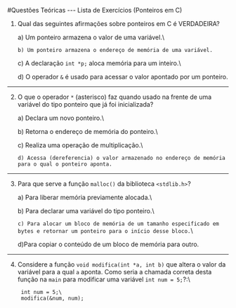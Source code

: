 #Questões Teóricas --- Lista de Exercícios (Ponteiros em C)

1. Qual das seguintes afirmações sobre ponteiros em C é VERDADEIRA?

   a)  Um ponteiro armazena o valor de uma variável.\

   `b) Um ponteiro armazena o endereço de memória de uma variável.`

   c)  A declaração `int *p;` aloca memória para um inteiro.\

   d)  O operador `&` é usado para acessar o valor apontado por um
        ponteiro.

------------------------------------------------------------------------

2. O que o operador `*` (asterisco) faz quando usado na frente de uma
variável do tipo ponteiro que já foi inicializada?

   a)  Declara um novo ponteiro.\

   b)  Retorna o endereço de memória do ponteiro.\

   c)  Realiza uma operação de multiplicação.\

   `d) Acessa (dereferencia) o valor armazenado no endereço de memória
    para o qual o ponteiro aponta.`

------------------------------------------------------------------------

3. Para que serve a função `malloc()` da biblioteca `<stdlib.h>`?

   a)  Para liberar memória previamente alocada.\

   b)  Para declarar uma variável do tipo ponteiro.\

   `c) Para alocar um bloco de memória de um tamanho especificado em
    bytes e retornar um ponteiro para o início desse bloco.`\

    d)Para copiar o conteúdo de um bloco de memória para outro.

------------------------------------------------------------------------

4. Considere a função `void modifica(int *a, int b)` que altera o valor da variável para a qual `a` aponta. Como seria a chamada correta desta função na `main` para modificar uma variável `int num = 5;`?:\

        int num = 5;\
        modifica(&num, num);

